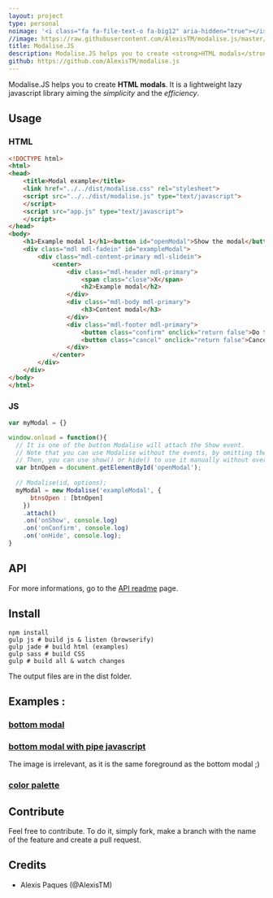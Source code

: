 ```yaml
---
layout: project
type: personal
noimage: '<i class="fa fa-file-text-o fa-big12" aria-hidden="true"></i>'
//image: https://raw.githubusercontent.com/AlexisTM/modalise.js/master/examples/color_tests/image.png
title: Modalise.JS
description: Modalise.JS helps you to create <strong>HTML modals</strong>. It is a lightweight lazy javascript library aiming the <i>simplicity</i> and the <i>efficiency</i>.
github: https://github.com/AlexisTM/modalise.js
---
```


Modalise.JS helps you to create **HTML modals**. It is a lightweight lazy javascript library aiming the *simplicity* and the *efficiency*.

## Usage

### HTML

```html
<!DOCTYPE html>
<html>
<head>
    <title>Modal example</title>
    <link href="../../dist/modalise.css" rel="stylesheet">
    <script src="../../dist/modalise.js" type="text/javascript">
    </script>
    <script src="app.js" type="text/javascript">
    </script>
</head>
<body>
    <h1>Example modal 1</h1><button id="openModal">Show the modal</button>
    <div class="mdl mdl-fadein" id="exampleModal">
        <div class="mdl-content-primary mdl-slidein">
            <center>
                <div class="mdl-header mdl-primary">
                    <span class="close">X</span>
                    <h2>Example modal</h2>
                </div>
                <div class="mdl-body mdl-primary">
                    <h3>Content modal</h3>
                </div>
                <div class="mdl-footer mdl-primary">
                    <button class="confirm" onclick="return false">Do thing</button>
                    <button class="cancel" onclick="return false">Cancel the thing</button>
                </div>
            </center>
        </div>
    </div>
</body>
</html>
```

### JS 

```javascript
var myModal = {}

window.onload = function(){
  // It is one of the button Modalise will attach the Show event.
  // Note that you can use Modalise without the events, by omitting the .attach() function.
  // Then, you can use show() or hide() to use it manually without overload. 
  var btnOpen = document.getElementById('openModal');
  
  // Modalise(id, options);
  myModal = new Modalise('exampleModal', {
      btnsOpen : [btnOpen]
    })
    .attach()
    .on('onShow', console.log)
    .on('onConfirm', console.log)
    .on('onHide', console.log);
}
```

## API

For more informations, go to the [API readme](https://github.com/AlexisTM/modalise.js/blob/master/API.md) page.


## Install

```
npm install 
gulp js # build js & listen (browserify)
gulp jade # build html (examples)
gulp sass # build CSS
gulp # build all & watch changes
```

The output files are in the dist folder.

## Examples : 

### [bottom modal](https://github.com/AlexisTM/modalise.js/tree/master/examples/bottom)

<div style="position:relative">
<amp-img height="300px" width="300px" src="https://raw.githubusercontent.com/AlexisTM/modalise.js/master/examples/bottom/image.png"/>
</div>

### [bottom modal with pipe javascript](https://github.com/AlexisTM/modalise.js/tree/master/examples/bottom_pipe/)

The image is irrelevant, as it is the same foreground as the bottom modal ;)

### [color palette](https://github.com/AlexisTM/modalise.js/tree/master/examples/color_tests/)

<div style="position:relative">
<amp-img height="300px" width="300px" src="https://raw.githubusercontent.com/AlexisTM/modalise.js/master/examples/color_tests/image.png"/></div>

## Contribute

Feel free to contribute. To do it, simply fork, make a branch with the name of the feature and create a pull request. 

## Credits
- Alexis Paques (@AlexisTM)
